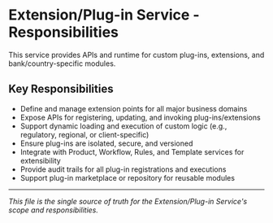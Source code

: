 # Extension/Plug-in Service - Responsibilities

This service provides APIs and runtime for custom plug-ins, extensions, and bank/country-specific modules.

## Key Responsibilities
- Define and manage extension points for all major business domains
- Expose APIs for registering, updating, and invoking plug-ins/extensions
- Support dynamic loading and execution of custom logic (e.g., regulatory, regional, or client-specific)
- Ensure plug-ins are isolated, secure, and versioned
- Integrate with Product, Workflow, Rules, and Template services for extensibility
- Provide audit trails for all plug-in registrations and executions
- Support plug-in marketplace or repository for reusable modules

---

_This file is the single source of truth for the Extension/Plug-in Service's scope and responsibilities._
